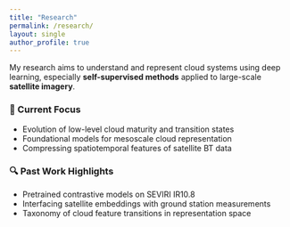 ```yaml
---
title: "Research"
permalink: /research/
layout: single
author_profile: true
---
```

 
My research aims to understand and represent cloud systems using deep learning, especially **self-supervised methods** applied to large-scale **satellite imagery**.
 
### 🔬 Current Focus
- Evolution of low-level cloud maturity and transition states
- Foundational models for mesoscale cloud representation
- Compressing spatiotemporal features of satellite BT data
 
### 🔍 Past Work Highlights
- Pretrained contrastive models on SEVIRI IR10.8
- Interfacing satellite embeddings with ground station measurements
- Taxonomy of cloud feature transitions in representation space

